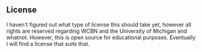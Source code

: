## License
I haven't figured out what type of license this should take yet, however all rights are reserved regarding WCBN and the University of Michigan and whatnot. However, this is open source for educational purposes. Eventually I will find a license that suits that.